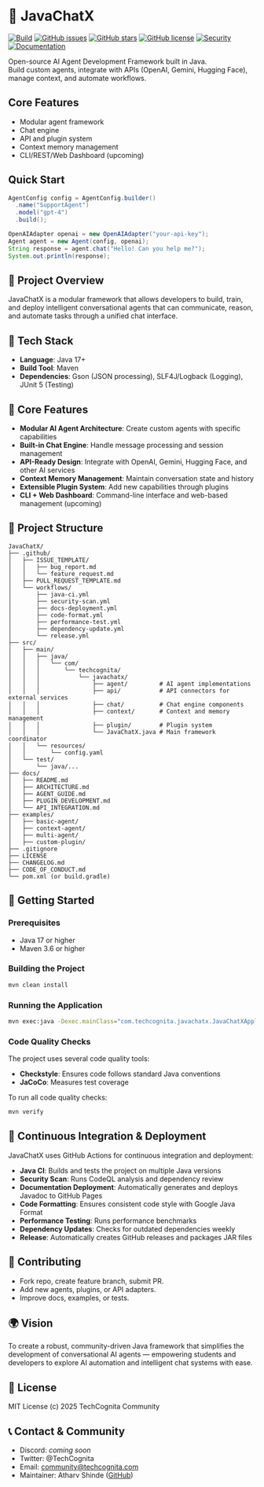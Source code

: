 # 💬 JavaChatX

[![Build](https://github.com/TechCognita-Community/JavaChatX/actions/workflows/java-ci.yml/badge.svg)](https://github.com/TechCognita-Community/JavaChatX/actions)
[![GitHub issues](https://img.shields.io/github/issues/TechCognita-Community/JavaChatX)](https://github.com/TechCognita-Community/JavaChatX/issues)
[![GitHub stars](https://img.shields.io/github/stars/TechCognita-Community/JavaChatX)](https://github.com/TechCognita-Community/JavaChatX/stargazers)
[![GitHub license](https://img.shields.io/github/license/TechCognita-Community/JavaChatX)](https://github.com/TechCognita-Community/JavaChatX/blob/main/LICENSE)
[![Security](https://github.com/TechCognita-Community/JavaChatX/actions/workflows/security-scan.yml/badge.svg)](https://github.com/TechCognita-Community/JavaChatX/actions/workflows/security-scan.yml)
[![Documentation](https://github.com/TechCognita-Community/JavaChatX/actions/workflows/docs-deployment.yml/badge.svg)](https://github.com/TechCognita-Community/JavaChatX/actions/workflows/docs-deployment.yml)

Open-source AI Agent Development Framework built in Java.  
Build custom agents, integrate with APIs (OpenAI, Gemini, Hugging Face), manage context, and automate workflows.

## Core Features

- Modular agent framework
- Chat engine
- API and plugin system
- Context memory management
- CLI/REST/Web Dashboard (upcoming)

## Quick Start

```java
AgentConfig config = AgentConfig.builder()
  .name("SupportAgent")
  .model("gpt-4")
  .build();

OpenAIAdapter openai = new OpenAIAdapter("your-api-key");
Agent agent = new Agent(config, openai);
String response = agent.chat("Hello! Can you help me?");
System.out.println(response);
```

## 🚀 Project Overview

JavaChatX is a modular framework that allows developers to build, train, and deploy intelligent conversational agents that can communicate, reason, and automate tasks through a unified chat interface.

## 🧠 Tech Stack

- **Language**: Java 17+
- **Build Tool**: Maven
- **Dependencies**: Gson (JSON processing), SLF4J/Logback (Logging), JUnit 5 (Testing)

## 🎯 Core Features

- **Modular AI Agent Architecture**: Create custom agents with specific capabilities
- **Built-in Chat Engine**: Handle message processing and session management
- **API-Ready Design**: Integrate with OpenAI, Gemini, Hugging Face, and other AI services
- **Context Memory Management**: Maintain conversation state and history
- **Extensible Plugin System**: Add new capabilities through plugins
- **CLI + Web Dashboard**: Command-line interface and web-based management (upcoming)

## 📁 Project Structure

```
JavaChatX/
├── .github/
│   ├── ISSUE_TEMPLATE/
│   │   ├── bug_report.md
│   │   └── feature_request.md
│   ├── PULL_REQUEST_TEMPLATE.md
│   └── workflows/
│       ├── java-ci.yml
│       ├── security-scan.yml
│       ├── docs-deployment.yml
│       ├── code-format.yml
│       ├── performance-test.yml
│       ├── dependency-update.yml
│       └── release.yml
├── src/
│   ├── main/
│   │   ├── java/
│   │   │   └── com/
│   │   │       └── techcognita/
│   │   │           └── javachatx/
│   │   │               ├── agent/         # AI agent implementations
│   │   │               ├── api/           # API connectors for external services
│   │   │               ├── chat/          # Chat engine components
│   │   │               ├── context/       # Context and memory management
│   │   │               ├── plugin/        # Plugin system
│   │   │               └── JavaChatX.java # Main framework coordinator
│   │   └── resources/
│   │       └── config.yaml
│   └── test/
│       └── java/...
├── docs/
│   ├── README.md
│   ├── ARCHITECTURE.md
│   ├── AGENT_GUIDE.md
│   ├── PLUGIN_DEVELOPMENT.md
│   └── API_INTEGRATION.md
├── examples/
│   ├── basic-agent/
│   ├── context-agent/
│   ├── multi-agent/
│   ├── custom-plugin/
├── .gitignore
├── LICENSE
├── CHANGELOG.md
├── CODE_OF_CONDUCT.md
└── pom.xml (or build.gradle)
```

## 🚀 Getting Started

### Prerequisites

- Java 17 or higher
- Maven 3.6 or higher

### Building the Project

```bash
mvn clean install
```

### Running the Application

```bash
mvn exec:java -Dexec.mainClass="com.techcognita.javachatx.JavaChatXApplication"
```

### Code Quality Checks

The project uses several code quality tools:

- **Checkstyle**: Ensures code follows standard Java conventions
- **JaCoCo**: Measures test coverage

To run all code quality checks:

```bash
mvn verify
```

## 🔄 Continuous Integration & Deployment

JavaChatX uses GitHub Actions for continuous integration and deployment:

- **Java CI**: Builds and tests the project on multiple Java versions
- **Security Scan**: Runs CodeQL analysis and dependency review
- **Documentation Deployment**: Automatically generates and deploys Javadoc to GitHub Pages
- **Code Formatting**: Ensures consistent code style with Google Java Format
- **Performance Testing**: Runs performance benchmarks
- **Dependency Updates**: Checks for outdated dependencies weekly
- **Release**: Automatically creates GitHub releases and packages JAR files

## 🤝 Contributing

- Fork repo, create feature branch, submit PR.
- Add new agents, plugins, or API adapters.
- Improve docs, examples, or tests.

## 🌍 Vision

To create a robust, community-driven Java framework that simplifies the development of conversational AI agents — empowering students and developers to explore AI automation and intelligent chat systems with ease.

## 📄 License

MIT License (c) 2025 TechCognita Community

## 📞 Contact & Community

- Discord: *coming soon*
- Twitter: @TechCognita
- Email: community@techcognita.com
- Maintainer: Atharv Shinde ([GitHub](https://github.com/AtharvShinde2004))